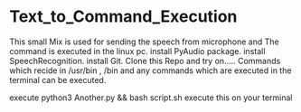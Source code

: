 # Text_to_Command_Execution
This small Mix is used for sending the speech from microphone and The command is executed in the linux pc.
install PyAudio package.
install SpeechRecognition.
install Git.
Clone this Repo and try on.....
Commands which recide in /usr/bin , /bin and any commands which are executed in the terminal can be executed.

execute python3 Another.py && bash script.sh
execute this on your terminal
